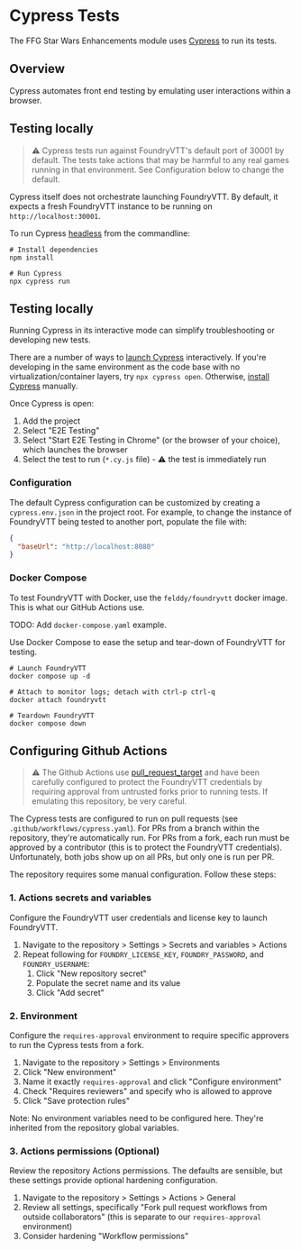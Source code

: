 # Cypress Tests

The FFG Star Wars Enhancements module uses [Cypress](https://www.cypress.io/) to run its tests.

## Overview

Cypress automates front end testing by emulating user interactions within a browser.

## Testing locally

> :warning: Cypress tests run against FoundryVTT's default port of 30001 by default. The tests take actions that may be harmful to any real games running in that environment. See Configuration below to change the default.

Cypress itself does not orchestrate launching FoundryVTT. By default, it expects a fresh FoundryVTT instance to be running on `http://localhost:30001`.

To run Cypress [headless](https://en.wikipedia.org/wiki/Headless_browser) from the commandline:

```shell
# Install dependencies
npm install

# Run Cypress
npx cypress run
```

## Testing locally

Running Cypress in its interactive mode can simplify troubleshooting or developing new tests.

There are a number of ways to [launch Cypress](https://docs.cypress.io/guides/getting-started/opening-the-app) interactively.
If you're developing in the same environment as the code base with no virtualization/container layers, try `npx cypress open`.
Otherwise, [install Cypress](https://docs.cypress.io/guides/getting-started/installing-cypress) manually.

Once Cypress is open:

1. Add the project
2. Select "E2E Testing"
3. Select "Start E2E Testing in Chrome" (or the browser of your choice), which launches the browser
4. Select the test to run (`*.cy.js` file) - :warning: the test is immediately run

### Configuration

The default Cypress configuration can be customized by creating a `cypress.env.json` in the project root. For example, to change the instance of FoundryVTT being tested to another port, populate the file with:

```json
{
  "baseUrl": "http://localhost:8080"
}
```

### Docker Compose

To test FoundryVTT with Docker, use the `felddy/foundryvtt` docker image. This is what our GitHub Actions use.

TODO: Add `docker-compose.yaml` example.

Use Docker Compose to ease the setup and tear-down of FoundryVTT for testing.

```shell
# Launch FoundryVTT
docker compose up -d

# Attach to monitor logs; detach with ctrl-p ctrl-q
docker attach foundryvtt

# Teardown FoundryVTT
docker compose down
```

## Configuring Github Actions

> :warning: The Github Actions use [pull_request_target](https://securitylab.github.com/research/github-actions-preventing-pwn-requests/) and have been carefully configured to protect the FoundryVTT credentials by requiring approval from untrusted forks prior to running tests. If emulating this repository, be very careful.

The Cypress tests are configured to run on pull requests (see `.github/workflows/cypress.yaml`). For PRs from a branch within the repository, they're automatically run. For PRs from a fork, each run must be approved by a contributor (this is to protect the FoundryVTT credentials). Unfortunately, both jobs show up on all PRs, but only one is run per PR.

The repository requires some manual configuration. Follow these steps:

### 1. Actions secrets and variables

Configure the FoundryVTT user credentials and license key to launch FoundryVTT.

1. Navigate to the repository > Settings > Secrets and variables > Actions
2. Repeat following for `FOUNDRY_LICENSE_KEY`, `FOUNDRY_PASSWORD`, and `FOUNDRY_USERNAME`:
   1. Click "New repository secret"
   2. Populate the secret name and its value
   3. Click "Add secret"

### 2. Environment

Configure the `requires-approval` environment to require specific approvers to run the Cypress tests from a fork.

1. Navigate to the repository > Settings > Environments
2. Click "New environment"
3. Name it exactly `requires-approval` and click "Configure environment"
4. Check "Requires reviewers" and specify who is allowed to approve
5. Click "Save protection rules"

Note: No environment variables need to be configured here. They're inherited from the repository global variables.

### 3. Actions permissions (Optional)

Review the repository Actions permissions. The defaults are sensible, but these settings provide optional hardening configuration.

1. Navigate to the repository > Settings > Actions > General
2. Review all settings, specifically "Fork pull request workflows from outside collaborators"
   (this is separate to our `requires-approval` environment)
3. Consider hardening "Workflow permissions"
